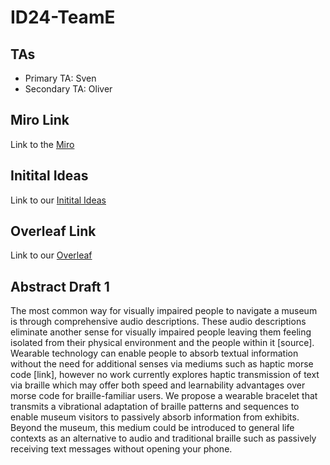 # ID24-TeamE

## TAs ##
- Primary TA: Sven
- Secondary TA: Oliver

## Miro Link ##
Link to the [Miro](https://miro.com/welcomeonboard/UU5Ib3F1VTBDOThuWUtoRzNKbUFjYXYxR01DUnFTRnRUbG8waDhJSjRFck9uVGs0U1ZoMFBndE5UTElLOVZuU3wzNDU4NzY0NTM5OTQxMzAzNjMwfDI=?share_link_id=459235543959)

## Initital Ideas ##
Link to our [Initital Ideas](/initialIdeas.md)

## Overleaf Link ##
Link to our [Overleaf](/https://www.overleaf.com/2999423539tkydpfbgwjpy#6da4bf)

## Abstract Draft 1 
The most common way for visually impaired people to navigate a museum is through comprehensive audio descriptions. 
These audio descriptions eliminate another sense for visually impaired people leaving them feeling isolated from their physical environment and the people within it [source]. 
Wearable technology can enable people to absorb textual information without the need for additional senses via mediums such as haptic morse code [link], however no work currently explores haptic transmission of text via braille which may offer both speed and learnability advantages over morse code for braille-familiar users. 
We propose a wearable bracelet that transmits a vibrational adaptation of braille patterns and sequences to enable museum visitors to passively absorb information from exhibits. 
Beyond the museum, this medium could be introduced to general life contexts as an alternative to audio and traditional braille such as passively receiving text messages without opening your phone. 
